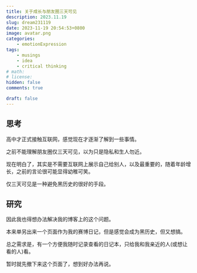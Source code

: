 ```yaml
---
title: 关于成长与朋友圈三天可见
description: 2023.11.19
slug: dream231119
date: 2023-11-19 20:54:53+0800
image: avatar.png
categories:
    - emotionExpression
tags:
    - musings
    - idea
    - critical thinking
# math: 
# license: 
hidden: false
comments: true

draft: false
---
```


## 思考

高中才正式接触互联网，感觉现在才逐渐了解到一些事情。

之前不能理解朋友圈仅三天可见，以为只是隐私和生人勿近。

现在明白了，其实是不需要互联网上展示自己给别人，以及最重要的，随着年龄增长，之前的言论很可能显得幼稚可笑。

仅三天可见是一种避免黑历史的很好的手段。

## 研究

因此我也得想办法解决我的博客上的这个问题。

本来单另出来一个页面作为我的赛博日记，但是感觉会成为黑历史，但又想搞。

总之需求是，有一个方便我随时记录查看的日记本，只给我和我亲近的人(或想让看的人)看。

暂时就先撤下来这个页面了，想到好办法再说。